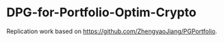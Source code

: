 # DPG-for-Portfolio-Optim-Crypto
Replication work based on https://github.com/ZhengyaoJiang/PGPortfolio. 

